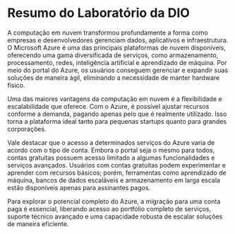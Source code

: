 # Resumo do Laboratório da DIO

A computação em nuvem transformou profundamente a forma como empresas e desenvolvedores gerenciam dados, aplicativos e infraestrutura. O Microsoft Azure é uma das principais plataformas de nuvem disponíveis, oferecendo uma gama diversificada de serviços, como armazenamento, processamento, redes, inteligência artificial e aprendizado de máquina. Por meio do portal do Azure, os usuários conseguem gerenciar e expandir suas soluções de maneira ágil, eliminando a necessidade de manter hardware físico.

Uma das maiores vantagens da computação em nuvem é a flexibilidade e escalabilidade que oferece. Com o Azure, é possível ajustar recursos conforme a demanda, pagando apenas pelo que é realmente utilizado. Isso torna a plataforma ideal tanto para pequenas startups quanto para grandes corporações.

Vale destacar que o acesso a determinados serviços do Azure varia de acordo com o tipo de conta. Embora o portal seja o mesmo para todos, contas gratuitas possuem acesso limitado a algumas funcionalidades e serviços avançados. Usuários com contas gratuitas podem experimentar e aprender com recursos básicos; porém, ferramentas como aprendizado de máquina, bancos de dados escaláveis e armazenamento em larga escala estão disponíveis apenas para assinantes pagos.

Para explorar o potencial completo do Azure, a migração para uma conta paga é essencial, liberando acesso ao portfólio completo de serviços, suporte técnico avançado e uma capacidade robusta de escalar soluções de maneira eficiente.
